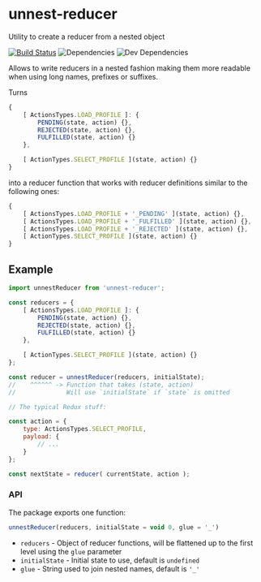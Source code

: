 # unnest-reducer
Utility to create a reducer from a nested object

[![Build Status](https://travis-ci.org/dak0rn/unnest-reducer.svg?branch=master)](https://travis-ci.org/dak0rn/unnest-reducer)
![Dependencies](https://img.shields.io/david/dak0rn/unnest-reducer.svg)
![Dev Dependencies](https://img.shields.io/david/dev/dak0rn/unnest-reducer.svg)

Allows to write reducers in a nested fashion making them more readable when using long names, prefixes or suffixes.

Turns

```javascript
{
    [ ActionsTypes.LOAD_PROFILE ]: {
        PENDING(state, action) {},
        REJECTED(state, action) {},
        FULFILLED(state, action) {}
    },

    [ ActionTypes.SELECT_PROFILE ](state, action) {}
}
```

into a reducer function that works with reducer definitions similar to the following ones:

```javascript
{
    [ ActionsTypes.LOAD_PROFILE + '_PENDING' ](state, action) {},
    [ ActionsTypes.LOAD_PROFILE + '_FULFILLED' ](state, action) {},
    [ ActionsTypes.LOAD_PROFILE + '_REJECTED' ](state, action) {},
    [ ActionTypes.SELECT_PROFILE ](state, action) {}
}
```

## Example

```javascript
import unnestReducer from 'unnest-reducer';

const reducers = {
    [ ActionsTypes.LOAD_PROFILE ]: {
        PENDING(state, action) {},
        REJECTED(state, action) {},
        FULFILLED(state, action) {}
    },

    [ ActionTypes.SELECT_PROFILE ](state, action) {}
};

const reducer = unnestReducer(reducers, initialState);
//    ^^^^^^ -> Function that takes (state, action)
//              Will use `initialState` if `state` is omitted

// The typical Redux stuff:

const action = {
    type: ActionsTypes.SELECT_PROFILE,
    payload: {
        // ...
    }
};

const nextState = reducer( currentState, action );
```

### API

The package exports one function:

```javascript
unnestReducer(reducers, initialState = void 0, glue = '_')
```

- `reducers` - Object of reducer functions, will be flattened up to the first level
               using the `glue` parameter
- `initialState` - Initial state to use, default is `undefined`
- `glue` - String used to join nested names, default is `'_'`